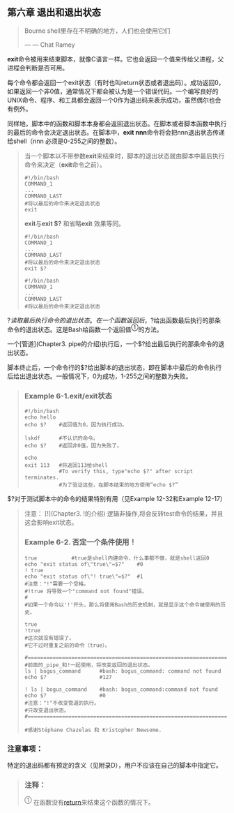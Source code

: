 ## 第六章 退出和退出状态 ##

>Bourne shell里存在不明确的地方，人们也会使用它们
>
> — — Chat Ramey


**exit**命令被用来结束脚本，就像C语言一样。它也会返回一个值来传给父进程，父进程会判断是否可用。

每个命令都会返回一个exit状态（有时也叫return状态或者退出码）。成功返回0，如果返回一个非0值，通常情况下都会被认为是一个错误代码。一个编写良好的UNIX命令、程序、和工具都会返回一个0作为退出码来表示成功，虽然偶尔也会有例外。

同样地，脚本中的函数和脚本本身都会返回退出状态。在脚本或者脚本函数中执行的最后的命令会决定退出状态。在脚本中，**exit nnn**命令将会把nnn退出状态传递给shell（nnn 必须是0-255之间的整数）。

>当一个脚本以不带参数**exit**来结束时，脚本的退出状态就由脚本中最后执行命令来决定（**exit**命令之前）。
>
>     #!/bin/bash
>     COMMAND_1
>     ...
>     COMMAND_LAST
>     #将以最后的命令来决定退出状态
>     exit
>
>**exit**与**exit $?** 和省略**exit** 效果等同。
>
>     #!/bin/bash 
>     COMMAND_1
>     ...
>     COMMAND_LAST
>     #将以最后的命令来决定退出状态
>     exit $?
> 
>     #!/bin/bash
>     COMMAND_1
>     ...
>     COMMAND_LAST
>     #将以最后的命令来决定退出状态


$?读取最后执行命令的退出状态。在一个函数返回后，$?给出函数最后执行的那条命令的退出状态。这是Bash给函数一个返回值<sup>①</sup>的方法。

一个[管道](Chapter3. pipe的介绍)执行后，一个$?给出最后执行的那条命令的退出状态。

脚本终止后，一个命令行的$?给出脚本的退出状态，即在脚本中最后的命令执行后给出退出状态。一般情况下，0为成功，1-255之间的整数为失败。

>### Example 6-1.exit/exit状态 ###
>     #!/bin/bash
>     echo hello
>     echo $?    #返回值为0，因为执行成功。
>     
>     lskdf      #不认识的命令。
>     echo $?    #返回非0值，因为失败了。
>     
>     echo
>     exit 113   #将返回113给shell
>                #To verify this, type"echo $?" after script terminates.
>                #为了验证这些，在脚本结束的地方使用“echo $?”

$?对于测试脚本中的命令的结果特别有用（见Example 12-32和Example 12-17）

>注意： [!](Chapter3. !的介绍) 逻辑非操作,将会反转test命令的结果，并且这会影响exit状态。
>### Example 6-2. 否定一个条件使用！ ###
>     true           #true是shell内建命令，什么事都不做，就是shell返回0
>     echo "exit status of\"true\"=$?"    #0
>     ! true
>     echo "exit status of\"! true\"=$?"  #1
>     #注意："!"需要一个空格。
>     #!true 将导致一个"command not found"错误。
>     #
>     #如果一个命令以'!'开头，那么将使用Bash的历史机制，就是显示这个命令被使用的历史。
>     
>     true
>     !true
>     #这次就没有错误了。
>     #它不过时重复之前的命令（true）。
>     
>     #==================================================================#
>     #前面的_pipe_和!一起使用，将改变返回的退出状态。
>     ls | bogus_command      #bash: bogus_command: command not found
>     echo $?                 #127
>     
>     ! ls | bogus_command    #bash: bogus_command:command not found
>     echo $?                 #0
>     #注意："!"不改变管道的执行。
>     #只改变退出状态。
>     #==================================================================#
>     
>     #感谢Stéphane Chazelas 和 Kristopher Newsome.

### 注意事项： ###

特定的退出码都有预定的含义（见附录D），用户不应该在自己的脚本中指定它。

>### 注释： ###
><sup>①</sup> 在函数没有[return](http://tldp.org/LDP/abs/html/complexfunct.html#RETURNREF)来结束这个函数的情况下。